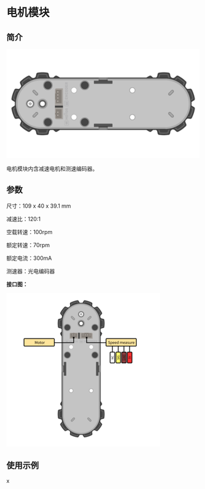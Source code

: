 # 电机模块

## 简介

![](./images/render_motor.png)

电机模块内含减速电机和测速编码器。

## 参数

尺寸：109 x 40 x 39.1 mm

减速比：120:1

空载转速：100rpm

额定转速：70rpm

额定电流：300mA

测速器：光电编码器

**接口图：**

![](./images/pinout_motor.png)

## 使用示例

x
